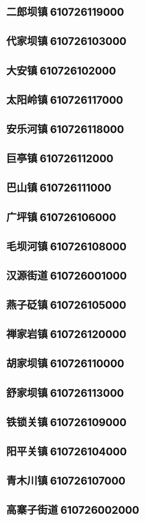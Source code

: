# 二郎坝镇 610726119000
# 代家坝镇 610726103000
# 大安镇 610726102000
# 太阳岭镇 610726117000
# 安乐河镇 610726118000
# 巨亭镇 610726112000
# 巴山镇 610726111000
# 广坪镇 610726106000
# 毛坝河镇 610726108000
# 汉源街道 610726001000
# 燕子砭镇 610726105000
# 禅家岩镇 610726120000
# 胡家坝镇 610726110000
# 舒家坝镇 610726113000
# 铁锁关镇 610726109000
# 阳平关镇 610726104000
# 青木川镇 610726107000
# 高寨子街道 610726002000
